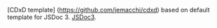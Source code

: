 [CDxD template] (https://github.com/jemacchi/cdxd) based on default template for JSDoc 3. [JSDoc3](https://github.com/jsdoc3/jsdoc).
